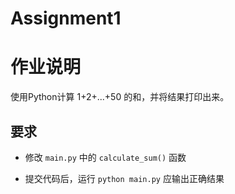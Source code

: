# Assignment1

# 作业说明

使用Python计算 1+2+...+50 的和，并将结果打印出来。

## 要求

- 修改 `main.py` 中的 `calculate_sum()` 函数

- 提交代码后，运行 `python main.py` 应输出正确结果
